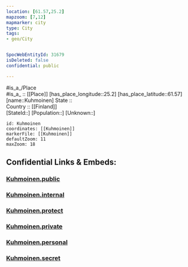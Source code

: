 ```yaml
---
location: [61.57,25.2] 
mapzoom: [7,12] 
mapmarker: city 
type: City
tags:
- geo/City


SpocWebEntityId: 31679
isDeleted: false
confidential: public

---
```

#is_a_/Place  
#is_a_ :: [[Place]] 
[has_place_longitude::25.2] 
[has_place_latitude::61.57] 
[name::Kuhmoinen] 
State ::  
Country :: [[Finland]]  
[StateId::] 
[Population::] 
[Unknown::] 


```leaflet
id: Kuhmoinen
coordinates: [[Kuhmoinen]] 
markerFile: [[Kuhmoinen]] 
defaultZoom: 11 
maxZoom: 18
```


## Confidential Links & Embeds: 

### [Kuhmoinen.public](/_public/\Earth\Continent\Europe\Europe~North\Finland\Provinces~Finland\Western_Finland\counties~Western_Finland\Central_Finland\CityKuhmoinen.public.md) 

### [Kuhmoinen.internal](/_internal/\Earth\Continent\Europe\Europe~North\Finland\Provinces~Finland\Western_Finland\counties~Western_Finland\Central_Finland\CityKuhmoinen.internal.md) 

### [Kuhmoinen.protect](/_protect/\Earth\Continent\Europe\Europe~North\Finland\Provinces~Finland\Western_Finland\counties~Western_Finland\Central_Finland\CityKuhmoinen.protect.md) 

### [Kuhmoinen.private](/_private/\Earth\Continent\Europe\Europe~North\Finland\Provinces~Finland\Western_Finland\counties~Western_Finland\Central_Finland\CityKuhmoinen.private.md) 

### [Kuhmoinen.personal](/_personal/\Earth\Continent\Europe\Europe~North\Finland\Provinces~Finland\Western_Finland\counties~Western_Finland\Central_Finland\CityKuhmoinen.personal.md) 

### [Kuhmoinen.secret](/_secret/\Earth\Continent\Europe\Europe~North\Finland\Provinces~Finland\Western_Finland\counties~Western_Finland\Central_Finland\CityKuhmoinen.secret.md)

